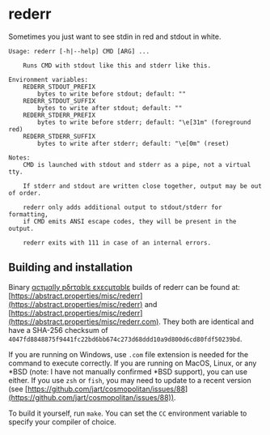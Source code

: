 rederr
======

Sometimes you just want to see stdin in red and stdout in white.

    Usage: rederr [-h|--help] CMD [ARG] ...

        Runs CMD with stdout like this and stderr like this.

    Environment variables:
        REDERR_STDOUT_PREFIX
            bytes to write before stdout; default: ""
        REDERR_STDOUT_SUFFIX
            bytes to write after stdout; default: ""
        REDERR_STDERR_PREFIX
            bytes to write before stderr; default: "\e[31m" (foreground red)
        REDERR_STDERR_SUFFIX
            bytes to write after stderr; default: "\e[0m" (reset)

    Notes:
        CMD is launched with stdout and stderr as a pipe, not a virtual tty.

        If stderr and stdout are written close together, output may be out of order.

        rederr only adds additional output to stdout/stderr for formatting,
        if CMD emits ANSI escape codes, they will be present in the output.

        rederr exits with 111 in case of an internal errors.


## Building and installation

Binary [αcτµαlly pδrταblε εxεcµταblε](https://justine.lol/ape.html) builds of rederr can be found at:
[https://abstract.properties/misc/rederr](https://abstract.properties/misc/rederr) and
[https://abstract.properties/misc/rederr](https://abstract.properties/misc/rederr.com). They both are identical and have
a SHA-256 checksum of `4047fd8848875f9441fc22bd6bb674c273d68ddd10a9d800d6cd80fdf50239bd`.

If you are running on Windows, use `.com` file extension is needed for the command to execute correctly. If you are
running on MacOS, Linux, or any \*BSD (note: I have not manually confirmed \*BSD support), you can use either. If you
use `zsh` or `fish`, you may need to update to a recent version (see
[https://github.com/jart/cosmopolitan/issues/88](https://github.com/jart/cosmopolitan/issues/88)).

To build it yourself, run `make`. You can set the `CC` environment variable to specify your compiler of choice. 
